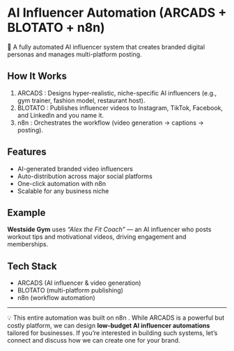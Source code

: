 # AI Influencer Automation (ARCADS + BLOTATO + n8n)

🚀 A fully automated AI influencer system that creates branded digital personas and manages multi-platform posting.

##  How It Works
1. ARCADS : Designs hyper-realistic, niche-specific AI influencers (e.g., gym trainer, fashion model, restaurant host).  
2. BLOTATO : Publishes influencer videos to Instagram, TikTok, Facebook, and LinkedIn and you name it.  
3. n8n : Orchestrates the workflow (video generation → captions → posting).  

##  Features
- AI-generated branded video influencers  
- Auto-distribution across major social platforms  
- One-click automation with n8n  
- Scalable for any business niche  

##  Example
**Westside Gym** uses *“Alex the Fit Coach”* — an AI influencer who posts workout tips and motivational videos,
driving engagement and memberships.

##  Tech Stack
- ARCADS (AI influencer & video generation)  
- BLOTATO (multi-platform publishing)  
- n8n (workflow automation)  

---

💡 This entire automation was built on n8n . While ARCADS is a powerful but costly platform, we can design **low-budget AI influencer automations** tailored for businesses.
If you’re interested in building such systems, let’s connect and discuss how we can create one for your brand.
